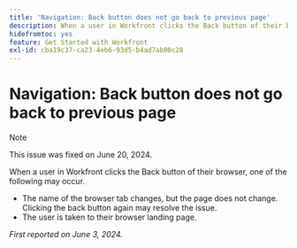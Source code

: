 ```yaml
---
title: 'Navigation: Back button does not go back to previous page'
description: When a user in Workfront clicks the Back button of their browser, it does not function as expected.
hidefromtoc: yes
feature: Get Started with Workfront
exl-id: cba19c37-ca23-4eb6-93d5-b4ad7ab00c28
---
```

# Navigation: Back button does not go back to previous page

>[!NOTE]
>
>This issue was fixed on June 20, 2024.

When a user in Workfront clicks the Back button of their browser, one of the following may occur.

* The name of the browser tab changes, but the page does not change. Clicking the back button again may resolve the issue.
* The user is taken to their browser landing page.

_First reported on June 3, 2024._
